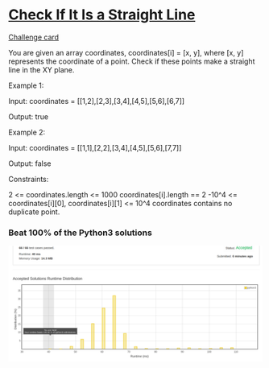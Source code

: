# [Check If It Is a Straight Line](https://leetcode.com/problems/check-if-it-is-a-straight-line/)
[Challenge card](https://leetcode.com/explore/challenge/card/may-leetcoding-challenge/535/week-2-may-8th-may-14th/3323/)

You are given an array coordinates, coordinates[i] = [x, y], where [x, y] represents the coordinate of a point. Check if these points make a straight line in the XY plane.

Example 1: 

Input: coordinates = [[1,2],[2,3],[3,4],[4,5],[5,6],[6,7]] 

Output: true 

Example 2: 

Input: coordinates = [[1,1],[2,2],[3,4],[4,5],[5,6],[7,7]]

Output: false
 
Constraints:

2 <= coordinates.length <= 1000
coordinates[i].length == 2
-10^4 <= coordinates[i][0], coordinates[i][1] <= 10^4
coordinates contains no duplicate point.

### Beat 100% of the Python3 solutions
![TopCoder](TopCoder.png)
